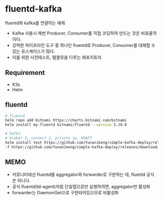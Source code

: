 # fluentd-kafka

fluentd와 kafka를 연결하는 예제

- Kafka 사용시 매번 Producer, Consumer를 직접 코딩하여 만드는 것은 비효율적이다.
- 강력한 파이프라인 도구 중 하나인 fluentd로 Producer, Consumer를 대체할 수 있는 유스케이스가 많다.
- 이를 위한 사전테스트, 템플릿을 다루는 레포지토리

## Requirement

- K3s
- Helm

## fluentd

```sh
# fluentd
helm repo add bitnami https://charts.bitnami.com/bitnami
helm install my-fluentd bitnami/fluentd --version 5.19.0

# kafka
# broker 3, connect 1, private ip, KRAFT
helm install test https://github.com/YunanJeong/simple-kafka-deploy/releases/download/v2.0.3/skafka-2.0.3.tgz \
-f https://github.com/YunanJeong/simple-kafka-deploy/releases/download/v2.0.3/kraft-multi.yaml
```

## MEMO

- 커뮤니티에선 fluentd를 aggregator와 forwarder로 구분하는 데, fluentd 공식은 아니다.
- 공식 fluentd(td-agent)처럼 단일앱으로만 실행하려면, aggregator만 활성화
- forwarder는 DaemomSet으로 구현되어있으므로 비활성화
